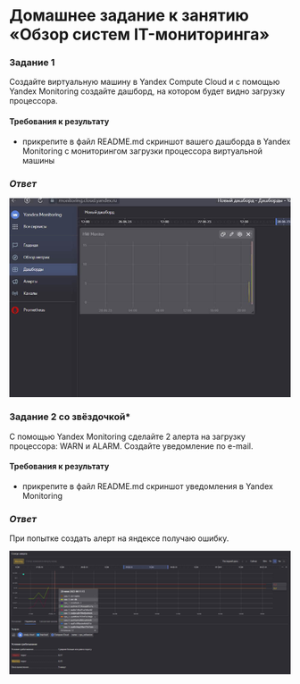 # Домашнее задание к занятию «Обзор систем IT-мониторинга»

### Задание 1

Создайте виртуальную машину в Yandex Compute Cloud и с помощью Yandex Monitoring создайте дашборд, на котором будет видно загрузку процессора.

#### Требования к результату
* прикрепите в файл README.md скриншот вашего дашборда в Yandex Monitoring с мониторингом загрузки процессора виртуальной машины   

### *Ответ*

![](./homework-1/image-01.jpg)

### Задание 2 со звёздочкой*

С помощью Yandex Monitoring сделайте 2 алерта на загрузку процессора: WARN и ALARM. Создайте уведомление по e-mail.

#### Требования к результату
* прикрепите в файл README.md скриншот уведомления в Yandex Monitoring 

### *Ответ*

При попытке создать алерт на яндексе получаю ошибку.

![](./homework-1/image-03.jpg)
